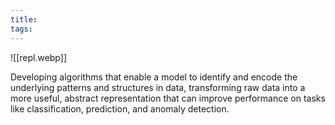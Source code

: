 ```yaml
---
title: 
tags:
---
```

![[repl.webp]]

Developing algorithms that enable a model to identify and encode the underlying patterns and structures in data, transforming raw data into a more useful, abstract representation that can improve performance on tasks like classification, prediction, and anomaly detection.
